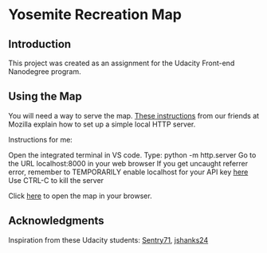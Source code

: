 # Yosemite Recreation Map

## Introduction

This project was created as an assignment for the Udacity Front-end Nanodegree program.

## Using the Map

You will need a way to serve the map. [These instructions](https://developer.mozilla.org/en-US/docs/Learn/Common_questions/set_up_a_local_testing_server) from our friends at Mozilla explain how to set up a simple local HTTP server.

Instructions for me:

Open the integrated terminal in VS code.
Type: python -m http.server
Go to the URL localhost:8000 in your web browser
If you get uncaught referrer error, remember to TEMPORARILY enable localhost for your API key [here](https://console.developers.google.com)
Use CTRL-C to kill the server

Click [here](https://kimhastings.github.io/yosemite/) to open the map in your browser.

## Acknowledgments


Inspiration from these Udacity students: [Sentry71](https://github.com/Sentry71/neighborhood-map), [jshanks24](https://github.com/jshanks24/Udacity-Neighborhood-Map)
